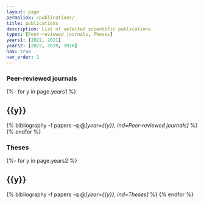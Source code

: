 ```yaml
---
layout: page
permalink: /publications/
title: publications
description: List of selected scientific publications.
types: [Peer-reviewed journals, Theses]
years1: [2022, 2021]
years2: [2022, 2019, 2016]
nav: true
nav_order: 1
---
```

<!-- _pages/publications.md -->
<div class="publications">


<h3 class="ind" align="left">Peer-reviewed journals</h3>

  {%- for y in page.years1 %}
    <h2 class="year">{{y}}</h2>
    {% bibliography -f papers -q @*[year={{y}}, ind=Peer-reviewed journals]* %}
  {% endfor %}

<h3 class="ind" align="left">Theses</h3>

  {%- for y in page.years2 %}
    <h2 class="year">{{y}}</h2>
    {% bibliography -f papers -q @*[year={{y}}, ind=Theses]* %}
  {% endfor %}

</div>
